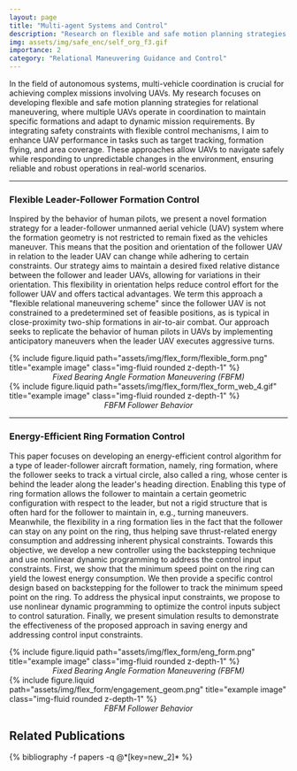 ```yaml
---
layout: page
title: "Multi-agent Systems and Control"
description: "Research on flexible and safe motion planning strategies for relational maneuvering using UAVs."
img: assets/img/safe_enc/self_org_f3.gif
importance: 2
category: "Relational Maneuvering Guidance and Control"
---
```


In the field of autonomous systems, multi-vehicle coordination is crucial for achieving complex missions involving UAVs. My research focuses on developing flexible and safe motion planning strategies for relational maneuvering, where multiple UAVs operate in coordination to maintain specific formations and adapt to dynamic mission requirements. By integrating safety constraints with flexible control mechanisms, I aim to enhance UAV performance in tasks such as target tracking, formation flying, and area coverage. These approaches allow UAVs to navigate safely while responding to unpredictable changes in the environment, ensuring reliable and robust operations in real-world scenarios.

<hr> <!-- Adding a line to separate sections -->

### Flexible Leader-Follower Formation Control

Inspired by the behavior of human pilots, we present a novel formation strategy for a leader-follower unmanned aerial vehicle (UAV) system where the formation geometry is not restricted to remain fixed as the vehicles maneuver. This means that the position and orientation of the follower UAV in relation to the leader UAV can change while adhering to certain constraints. Our strategy aims to maintain a desired fixed relative distance between the follower and leader UAVs, allowing for variations in their orientation. This flexibility in orientation helps reduce control effort for the follower UAV and offers tactical advantages. We term this approach a "flexible relational maneuvering scheme" since the follower UAV is not constrained to a predetermined set of feasible positions, as is typical in close-proximity two-ship formations in air-to-air combat. Our approach seeks to replicate the behavior of human pilots in UAVs by implementing anticipatory maneuvers when the leader UAV executes aggressive turns.

<div class="row justify-content-sm-center">
    <div class="col-sm-8 mt-3 mt-md-0">
        {% include figure.liquid path="assets/img/flex_form/flexible_form.png" title="example image" class="img-fluid rounded z-depth-1" %}
    </div>
</div>
<div class="caption" style="font-style: italic; font-size: 14px; text-align: center;">
    Fixed Bearing Angle Formation Maneuvering (FBFM)
</div>

<div class="row justify-content-sm-center">
    <div class="col-sm-6 mt-3 mt-md-0">
        {% include figure.liquid path="assets/img/flex_form/flex_form_web_4.gif" title="example image" class="img-fluid rounded z-depth-1" %}
    </div>
</div>
<div class="caption" style="font-style: italic; font-size: 14px; text-align: center;">
    FBFM Follower Behavior
</div>

<hr> <!-- Adding a line to separate sections -->

### Energy-Efficient Ring Formation Control

This paper focuses on developing an energy-efficient control algorithm for a type of leader-follower aircraft formation, namely, ring formation, where the follower seeks to track a virtual circle, also called a ring, whose center is behind the leader along the leader's heading direction. Enabling this type of ring formation allows the follower to maintain a certain geometric configuration with respect to the leader, but not a rigid structure that is often hard for the follower to maintain in, e.g., turning maneuvers. Meanwhile, the flexibility in a ring formation lies in the fact that the follower can stay on any point on the ring, thus helping save thrust-related energy consumption and addressing inherent physical constraints. Towards this objective, we develop a new controller using the backstepping technique and use nonlinear dynamic programming to address the control input constraints. First, we show that the minimum speed point on the ring can yield the lowest energy consumption. We then provide a specific control design based on backstepping for the follower to track the minimum speed point on the ring. To address the physical input constraints, we propose to use nonlinear dynamic programming to optimize the control inputs subject to control saturation. Finally, we present simulation results to demonstrate the effectiveness of the proposed approach in saving energy and addressing control input constraints.

<div class="row justify-content-sm-center">
    <div class="col-sm-6 mt-3 mt-md-0">
        {% include figure.liquid path="assets/img/flex_form/eng_form.png" title="example image" class="img-fluid rounded z-depth-1" %}
    </div>
</div>
<div class="caption" style="font-style: italic; font-size: 14px; text-align: center;">
    Fixed Bearing Angle Formation Maneuvering (FBFM)
</div>

<div class="row justify-content-sm-center">
    <div class="col-sm-8 mt-3 mt-md-0">
        {% include figure.liquid path="assets/img/flex_form/engagement_geom.png" title="example image" class="img-fluid rounded z-depth-1" %}
    </div>
</div>
<div class="caption" style="font-style: italic; font-size: 14px; text-align: center;">
    FBFM Follower Behavior
</div>

## Related Publications

<div class="publications">
  {% bibliography -f papers -q @*[key=new_2]* %}
</div>

